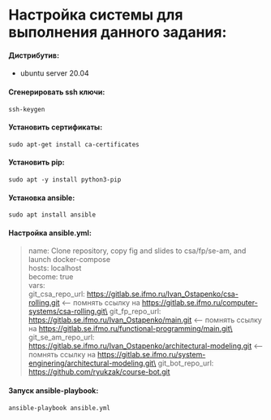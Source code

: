 # Настройка системы для выполнения данного задания: #


#### Дистрибутив: 

- ubuntu server 20.04

#### Сгенерировать ssh ключи: 

 `ssh-keygen`

#### Установить сертификаты: 

 `sudo apt-get install ca-certificates`

#### Установить pip: 

 `sudo apt -y install python3-pip`

#### Установка ansible: 

 `sudo apt install ansible`

#### Настройка ansible.yml:


>  name: Clone repository, copy fig and slides to csa/fp/se-am, and launch docker-compose\
>  hosts: localhost\
>  become: true\
>  vars:\
>    git_csa_repo_url: https://gitlab.se.ifmo.ru/Ivan_Ostapenko/csa-rolling.git  <-- помнять ссылку на https://gitlab.se.ifmo.ru/computer-systems/csa-rolling.git\
>    git_fp_repo_url: https://gitlab.se.ifmo.ru/Ivan_Ostapenko/main.git  <-- помнять ссылку на https://gitlab.se.ifmo.ru/functional-programming/main.git\
>    git_se_am_repo_url: https://gitlab.se.ifmo.ru/Ivan_Ostapenko/architectural-modeling.git  <-- помнять ссылку на https://gitlab.se.ifmo.ru/system-enginering/architectural-modeling.git\
>    git_bot_repo_url: https://github.com/ryukzak/course-bot.git

#### Запуск ansible-playbook: 

 `ansible-playbook ansible.yml`

